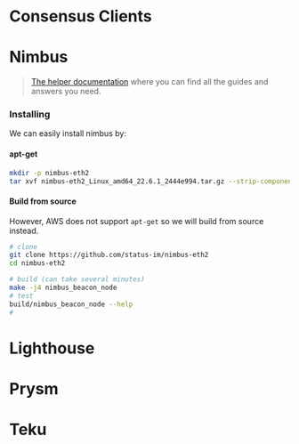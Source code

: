 # Consensus Clients

# Nimbus

> [The helper documentation](https://nimbus.guide) where you can find all the guides and answers you need.
>
### Installing

We can easily install nimbus by:

#### apt-get

```bash
mkdir -p nimbus-eth2
tar xvf nimbus-eth2_Linux_amd64_22.6.1_2444e994.tar.gz --strip-components 1 -C nimbus-eth2
```

#### Build from source

However, AWS does not support `apt-get` so we will build from source instead.

```bash
# clone
git clone https://github.com/status-im/nimbus-eth2
cd nimbus-eth2

# build (can take several minutes)
make -j4 nimbus_beacon_node
# test
build/nimbus_beacon_node --help
# 
```

# Lighthouse
<!-- TODO -->
# Prysm
<!-- TODO -->
# Teku
<!-- TODO -->